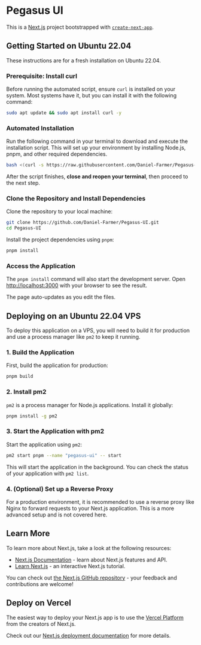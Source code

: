 # Pegasus UI

This is a [Next.js](https://nextjs.org) project bootstrapped with [`create-next-app`](https://nextjs.org/docs/app/api-reference/cli/create-next-app).

## Getting Started on Ubuntu 22.04

These instructions are for a fresh installation on Ubuntu 22.04.

### Prerequisite: Install curl
Before running the automated script, ensure `curl` is installed on your system. Most systems have it, but you can install it with the following command:
```bash
sudo apt update && sudo apt install curl -y
```

### Automated Installation

Run the following command in your terminal to download and execute the installation script. This will set up your environment by installing Node.js, pnpm, and other required dependencies.

```bash
bash <(curl -s https://raw.githubusercontent.com/Daniel-Farmer/Pegasus-UI/master/scripts/install_ubuntu.sh)
```

After the script finishes, **close and reopen your terminal**, then proceed to the next step.

### Clone the Repository and Install Dependencies

Clone the repository to your local machine:

```bash
git clone https://github.com/Daniel-Farmer/Pegasus-UI.git
cd Pegasus-UI
```

Install the project dependencies using `pnpm`:

```bash
pnpm install
```

### Access the Application

The `pnpm install` command will also start the development server. Open [http://localhost:3000](http://localhost:3000) with your browser to see the result.

The page auto-updates as you edit the files.

## Deploying on an Ubuntu 22.04 VPS

To deploy this application on a VPS, you will need to build it for production and use a process manager like `pm2` to keep it running.

### 1. Build the Application

First, build the application for production:

```bash
pnpm build
```

### 2. Install pm2

`pm2` is a process manager for Node.js applications. Install it globally:

```bash
pnpm install -g pm2
```

### 3. Start the Application with pm2

Start the application using `pm2`:

```bash
pm2 start pnpm --name "pegasus-ui" -- start
```

This will start the application in the background. You can check the status of your application with `pm2 list`.

### 4. (Optional) Set up a Reverse Proxy

For a production environment, it is recommended to use a reverse proxy like Nginx to forward requests to your Next.js application. This is a more advanced setup and is not covered here.

## Learn More

To learn more about Next.js, take a look at the following resources:

- [Next.js Documentation](https://nextjs.org/docs) - learn about Next.js features and API.
- [Learn Next.js](https://nextjs.org/learn) - an interactive Next.js tutorial.

You can check out [the Next.js GitHub repository](https://github.com/vercel/next.js) - your feedback and contributions are welcome!

## Deploy on Vercel

The easiest way to deploy your Next.js app is to use the [Vercel Platform](https://vercel.com/new?utm_medium=default-template&filter=next.js&utm_source=create-next-app&utm_campaign=create-next-app-readme) from the creators of Next.js.

Check out our [Next.js deployment documentation](https://nextjs.org/docs/app/building-your-application/deploying) for more details.
